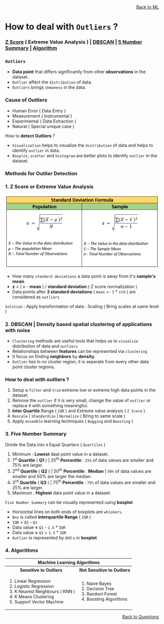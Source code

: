 <p align='right'><a align="right" href="https://github.com/KIRANKUMAR7296/Library/blob/main/Machine%20Learning/Machine%20Learning%20Models.md">Back to ML</a></p>

# How to deal with `Outliers` ?

<h3><a href="#zscore">Z Score</a> ( Extreme Value Analysis ) | <a href="#dbscan">DBSCAN</a> | <a href="#summary">5 Number Summary</a> | <a href="#algo">Algorithm</a></h3>

### `Outliers`
- **Data point** that differs significantly from other **observations** in the dataset.
- `Outlier` affect the `distribution` of data. 
- `Outliers` brings `skewness` in the data.

### Cause of Outliers 

- Human Error ( Data Entry ) 
- Measurement ( Instrumental ) 
- Experimental ( Data Extraction ) 
- Natural ( Special unique case )

How to **detect Outliers** ?

- `Visualization` helps to visualize the `distribution` of data and helps to identify `outlier` in data.
- `Boxplot`, `scatter` and `histogram` are better plots to identify `outlier` in the dataset.

### Methods for Outlier Detection

<h3 name="zscore">1. Z Score or Extreme Value Analysis</h3>

![Standard Deviation](Image/Std.png)

- How many `standard deviations` a data point is away from it's **sample's mean**.
- **z** = ( x - **mean** ) / **standard deviation** ( Z score normalization )
- Data points after **3 standard deviations** ( `mean` +- `3` * `std` ) are considered as `outliers`

`Solution` : Apply transformation of data : Scaling ( Bring scales at same level )

<h3 name="dbscan">2. DBSCAN | Density based spatial clustering of applications with noise</h3>

- `Clustering` methods are useful tools that helps us to `visualize` distribution of data and `outliers`
- Relationships between **features** can be represented via `clustering`
- It focus on finding **neighbors** by **density**.
- `Outlier` lies in no cluster region, it is seperate from every other data point cluster regions.

### How to deal with outliers ?

1. Setup a `filter` and `trim` extreme low or extreme high data points in the dataset.
2. Remove the `outlier` if it is very small, change the value of `outlier` or replace it with something meaningful.
3. **Inter Quartile** Range ( `IQR` ) and Extreme value analysis ( `Z Score` )
5. `Rescale` | `Standardize` | `Normalize` ( Bring to same scale )
6. Apply `ensemble` learning techniques ( `Bagging` and `Boosting` )

<h3 name="summary">3. Five Number Summary</h3>

Divide the Data into `4` Equal Quarters ( `Quartiles` ) 

1. Minimum : **Lowest** daat point value in a dataset.
2. 1<sup>st</sup> **Quartile** ( **Q1** ) | 25<sup>th</sup> **Percentile** : `25%` of data values are smaller and 75% are larger.
3. 2<sup>nd</sup> **Quartile** ( **Q2** ) | 50<sup>th</sup> **Percentile** : **Median** | `50%` of data values are smaller and 50% are larger the median.
4. 3<sup>rd</sup> **Quartile** ( **Q3** ) | 75<sup>th</sup> **Percentile** : `75%` of data values are smaller and 25% are larger.
5. Maximum : **Highest** data point value in a dataset.

`Five Number Summary` can be visually represented using **boxplot**.
- Horizontal lines on both ends of boxplots are `whiskers`.
- `Box` is called **Interquartile Range** ( `IQR` )
- `IQR` = `Q3` - `Q1`
- Data value **<** `Q1` - `1.5` * `IQR`
- Data value **>** `Q3` + `1.5` * `IQR`
- `Outlier` is represented by dot `o` in **boxplot**  

<h3 name="algo">4. Algorithms</h3>

<table>
  <tr>
    <th colspan="2">Machine Learning Algorithms</th>
  </tr>
  <tr>
    <th>Sensitive to Outliers</th>
    <th>Not Sensitive to Outliers</th>
  </tr>
   <tr>
    <td>
      <ol type="1">
        <li>Linear Regression</li>
        <li>Logistic Regression</li>
        <li>K Nearest Neighbours ( KNN )</li>
        <li>K Means Clustering</li>
        <li>Support Vector Machine</li>
      </ol>
    </td>
    <td>
      <ol type="1">
        <li>Naive Bayes</li>
        <li>Decision Tree</li>
        <li>Random Forest</li>        
        <li>Boosting Algorithms</li>        
      </ol>
    </td>
  </tr>
</table>

<p align='right'><a align="right" href="https://github.com/KIRANKUMAR7296/Library/blob/main/Interview.md">Back to Questions</a></p>
